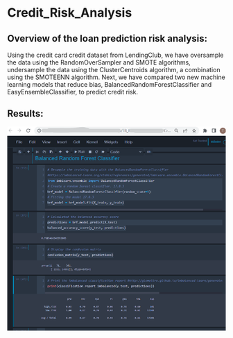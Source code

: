 # Credit_Risk_Analysis

## Overview of the loan prediction risk analysis:
Using the credit card credit dataset from LendingClub, we have oversample the data using the RandomOverSampler and SMOTE algorithms, undersample the data using the ClusterCentroids algorithm, a combination using the SMOTEENN algorithm. Next, we have compared two new machine learning models that reduce bias, BalancedRandomForestClassifier and EasyEnsembleClassifier, to predict credit risk. 
## Results:

![TBrickey]( https://github.com/TBrickey/Credit_Risk_Analysis/blob/main/Mod17/Balanced%20Random%20Forest%20Classifier.png)
